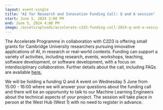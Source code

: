 ```yaml
---
layout: event-single
title: "AI for Research and Innovation Funding Call: Q and A session"
start: June 5, 2024 3:00 PM
end: June 5, 2024 4:00 PM
image: /assets/uploads/accelerate-c2d3-funding-call-2024-q-and-a-session.jpg
---
```

The Accelerate Programme in collaboration with C2D3 is offering small grants for Cambridge University researchers pursuing innovative applications of AI, in research or real-world contexts. Funding can support a variety of activities, including research, events, workshops, teaching, software development, or software development, with a focus on interdisciplinary collaboration. Further details about the call, including FAQs are available [here.](https://acceleratescience.github.io/news/2024-05-20-accelerate-c2d3-funding-call-for-novel-applications-of-ai-for-research-and-innovation-2024.html)

We will be holding a funding Q and A event on Wednesday 5 June from 15:00 - 16:00 where we will answer your questions about the funding call and there will be an opportunity to talk to our Machine Learning Engineers about the technical aspects of your project. The session will take place in person at the West Hub (West 1) with no need to register in advance.